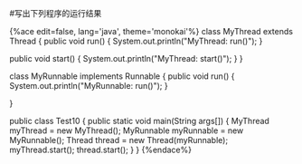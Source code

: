 #写出下列程序的运行结果

{%ace edit=false, lang='java', theme='monokai'%}
class MyThread extends Thread {
  public void run() {
    System.out.println("MyThread: run()");
  }

  public void start() {
    System.out.println("MyThread: start()");
  }
}

class MyRunnable implements Runnable {
  public void run() {
    System.out.println("MyRunnable: run()");
  }

}

public class Test10 {
  public static void main(String args[]) {
    MyThread myThread = new MyThread();
    MyRunnable myRunnable = new MyRunnable();
    Thread thread = new Thread(myRunnable);
    myThread.start();
    thread.start();
  }
}
{%endace%}
